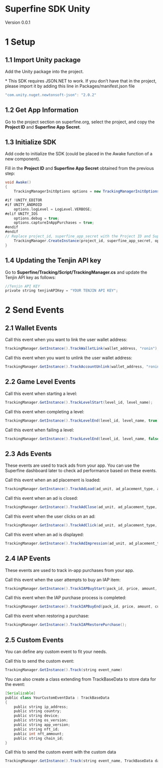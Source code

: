 # Superfine SDK Unity
Version 0.0.1
# 1 Setup
## 1.1 Import Unity package
Add the Unity package into the project.

\* This SDK requires JSON.NET to work. If you don’t have that in the project, please import it by adding this line in Packages/manifest.json file

```groovy
"com.unity.nuget.newtonsoft-json": "2.0.2"
```
## 1.2 Get App Information
Go to the project section on superfine.org, select the project, and copy the **Project ID** and **Superfine App Secret**.


## 1.3 Initialize SDK
Add code to initialize the SDK (could be placed in the Awake function of a new component).

Fill in the **Project ID** and **Superfine App Secret** obtained from the previous step:

```groovy
void Awake()
{
    TrackingManagerInitOptions options = new TrackingManagerInitOptions();

#if !UNITY_EDITOR
#if UNITY_ANDROID
    options.logLevel = LogLevel.VERBOSE;
#elif UNITY_IOS
    options.debug = true;
    options.captureInAppPurchases = true;
#endif
#endif
// Replace project_id, superfine_app_secret with the Project ID and Superfine App Secret from the previous step 
    TrackingManager.CreateInstance(project_id, superfine_app_secret, options);
}
```
## 1.4 Updating the Tenjin API key
Go to **Superfine/Tracking/Script/TrackingManager.cs** and update the Tenjin API key as follows:

```groovy
//Tenjin API KEY
private string tenjinAPIKey = "YOUR TENJIN API KEY";
```
# 2 Send Events
## 2.1 Wallet Events
Call this event when you want to link the user wallet address:

```groovy
TrackingManager.GetInstance().TrackWalletLink(wallet_address, "ronin");
```

Call this event when you want to unlink the user wallet address:

```groovy
TrackingManager.GetInstance().TrackAccountUnlink(wallet_address, "ronin");
```
## 2.2 Game Level Events
Call this event when starting a level:

```groovy
TrackingManager.GetInstance().TrackLevelStart(level_id, level_name);
```

Call this event when completing a level:

```groovy
TrackingManager.GetInstance().TrackLevelEnd(level_id, level_name, true);
```

Call this event when failing a level:

```groovy
TrackingManager.GetInstance().TrackLevelEnd(level_id, level_name, false);
```
## 2.3 Ads Events
These events are used to track ads from your app. You can use the Superfine dashboard later to check ad performance based on these events.

Call this event when an ad placement is loaded:
```groovy
TrackingManager.GetInstance().TrackAdLoad(ad_unit, ad_placement_type, ad_placement); 
```

Call this event when an ad is closed:

```groovy
TrackingManager.GetInstance().TrackAdClose(ad_unit, ad_placement_type, ad_placement); 
```

Call this event when the user clicks on an ad:

```groovy
TrackingManager.GetInstance().TrackAdClick(ad_unit, ad_placement_type, ad_placement); 
```

Call this event when an ad is displayed:

```groovy
TrackingManager.GetInstance().TrackAdImpression(ad_unit, ad_placement_type, ad_placement); 
```

## 2.4 IAP Events 
These events are used to track in-app purchases from your app.

Call this event when the user attempts to buy an IAP item:

```groovy
TrackingManager.GetInstance().TrackIAPBuyStart(pack_id, price, amount, currency);
```

Call this event when the IAP purchase process is completed:

```groovy
TrackingManager.GetInstance().TrackIAPBuyEnd(pack_id, price, amount, currency);
```

Call this event when restoring a purchase:

```groovy
TrackingManager.GetInstance().TrackIAPRestorePurchase(); 
```

## 2.5 Custom Events
You can define any custom event to fit your needs.

Call this to send the custom event:

```groovy
TrackingManager.GetInstance().Track(string event_name)
```


You can also create a class extending from TrackBaseData to store data for the event:

```groovy
[Serializable]
public class YourCustomEventData : TrackBaseData
{
    public string ip_address;
    public string country;
    public string device;
    public string os_version;
    public string app_version;
    public string nft_id;
    public int nft_ammount;
    public string chain_id;
}
```

Call this to send the custom event with the custom data

```groovy
TrackingManager.GetInstance().Track(string event_name, TrackBaseData data = null)
```

